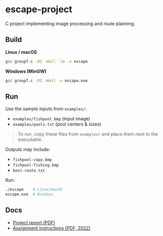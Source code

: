 # escape-project

C project implementing image processing and route planning.

## Build
**Linux / macOS**
```bash
gcc group7.c -O2 -Wall -lm -o escape
```

**Windows (MinGW)**
```bash
gcc group7.c -O2 -Wall -o escape.exe
```

## Run

Use the sample inputs from `examples/`:

* `examples/fishpool.bmp` (input image)
* `examples/pools.txt` (pool centers & sizes)

> To run, copy these files from `examples/` and place them next to the executable.

Outputs may include:

* `fishpool-copy.bmp`
* `fishpool-fishing.bmp`
* `best-route.txt`

Run:

```bash
./escape    # Linux/macOS
escape.exe  # Windows
```

## Docs

- [Project report (PDF)](docs/project-report.pdf)  
- [Assignment instructions (PDF, 2022)](docs/escape-project-assignment-2022.PDF)

